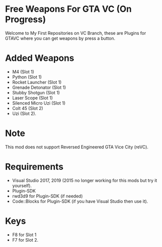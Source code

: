 # Free Weapons For GTA VC (On Progress)
Welcome to My First Repositories on VC Branch, these are Plugins for GTAVC where you can get weapons by press a button.

# Added Weapons
- M4 (Slot 1)
- Python (Slot 1)
- Rocket Launcher (Slot 1)
- Grenade Detonator (Slot 1)
- Stubby Shotgun (Slot 1)
- Laser Scope (Slot 1) 
- Silenced Micro Uzi (Slot 1)
- Colt 45 (Slot 2)
- Uzi (Slot 2).

# Note
This mod does not support Reversed Engineered GTA Vice City (reVC).

# Requirements
- Visual Studio 2017, 2019 (2015 no longer working for this mods but try it yourself).
- Plugin-SDK
- rwd3d9 for Plugin-SDK (if needed)
- Code::Blocks for Plugin-SDK (if you have Visual Studio then use it).

# Keys
- F8 for Slot 1
- F7 for Slot 2.
